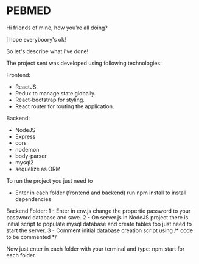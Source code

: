 # PEBMED

Hi friends of mine, how you're all doing?

I hope everyboory's ok!

So let's describe what i've done!

The project sent was developed using following technologies:

Frontend:
- ReactJS.
- Redux to manage state globally.
- React-bootstrap for styling.
- React router for routing the application.

Backend:
- NodeJS
- Express
- cors
- nodemon
- body-parser
- mysql2
- sequelize as ORM

To run the project you just need to
- Enter in each folder (frontend and backend) run npm install to install dependencies

Backend Folder:
1 - Enter in env.js change the propertie password to your password database and save.
2 - On server.js in NodeJS project there is initial script to populate mysql database and create tables too just need to start the server.
3 - Comment initial database creation script using /* code to be commented */

Now just enter in each folder with your terminal and type: npm start for each folder.


